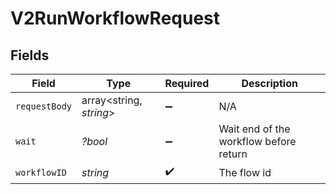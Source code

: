 # V2RunWorkflowRequest


## Fields

| Field                                  | Type                                   | Required                               | Description                            |
| -------------------------------------- | -------------------------------------- | -------------------------------------- | -------------------------------------- |
| `requestBody`                          | array<string, *string*>                | :heavy_minus_sign:                     | N/A                                    |
| `wait`                                 | *?bool*                                | :heavy_minus_sign:                     | Wait end of the workflow before return |
| `workflowID`                           | *string*                               | :heavy_check_mark:                     | The flow id                            |